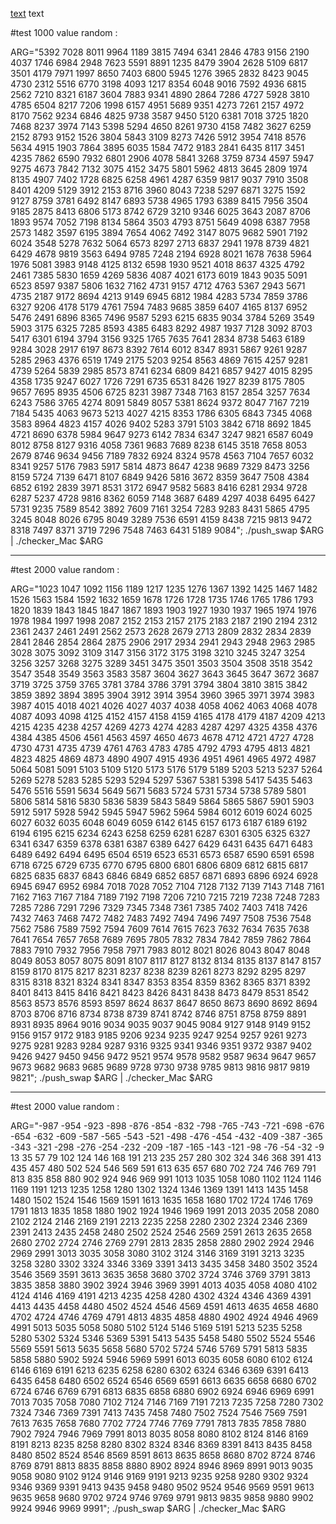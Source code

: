 [text](https://medium.com/@ayogun/push-swap-c1f5d2d41e97)
text



#test 1000 value random :

ARG="5392 7028 8011 9964 1189 3815 7494 6341 2846 4783 9156 2190 4037 1746 6984 2948 7623 5591 8891 1235 8479 3904 2628 5109 6817 3501 4179 7971 1997 8650 7403 6800 5945 1276 3965 2832 8423 9045 4730 2312 5516 6770 3198 4093 1217 8354 6048 9016 7592 4936 6815 2562 7210 8321 6187 3604 7883 9341 4890 2864 7286 4727 5928 3810 4785 6504 8217 7206 1998 6157 4951 5689 9351 4273 7261 2157 4972 8170 7562 9234 6846 4825 9738 3587 9450 5120 6381 7018 3725 1820 7468 8237 3974 7143 5398 5294 4650 8261 9730 4158 7482 3627 6259 2152 8793 9152 1526 3804 5843 3109 8273 7426 5912 3954 7418 8576 5634 4915 1903 7864 3895 6035 1584 7472 9183 2841 6435 8117 3451 4235 7862 6590 7932 6801 2906 4078 5841 3268 3759 8734 4597 5947 9275 4673 7842 7132 3075 4152 3475 5801 5962 4813 3645 2809 1974 8135 4907 7402 1728 6825 6258 4961 4287 6359 9817 9037 7910 3508 8401 4209 5129 3912 2153 8716 3960 8043 7238 5297 6871 3275 1592 9127 8759 3781 6492 8147 6893 5738 4965 1793 6389 8415 7956 3504 9185 2875 8413 6806 5173 8742 6729 3210 9346 6025 3643 2087 8706 1893 9574 7052 7198 8134 5864 3503 4793 8751 5649 4098 6387 7958 2573 1482 3597 6195 3894 7654 4062 7492 3147 8075 9682 5901 7192 6024 3548 5278 7632 5064 6573 8297 2713 6837 2941 1978 8739 4821 6429 4678 9819 3563 6494 9785 7248 2194 6928 8021 1678 7638 5964 1976 5081 3983 9148 4125 8132 6598 1930 9521 4018 8637 4325 4792 2461 7385 5830 1659 4269 5836 4087 4021 6173 6019 1843 9035 5091 6523 8597 9387 5806 1632 7162 4731 9157 4712 4763 5367 2943 5671 4735 2187 9172 8694 4213 9149 6945 6812 1984 4283 5734 7859 3786 6327 9206 4178 5179 4761 7594 7483 9685 3859 6407 4165 8137 6952 5476 2491 6896 8365 7496 9587 5293 6215 6835 9034 3784 5269 3549 5903 3175 6325 7285 8593 4385 6483 8292 4987 1937 7128 3092 8703 5417 6301 6194 3794 3156 9325 1765 7635 7641 2834 8738 5463 6189 9284 3028 2917 6197 8673 8392 7614 6012 8347 8931 5867 9261 9287 5285 2963 4376 6519 1749 2175 5203 9254 8563 4869 7615 4257 9281 4739 5264 5839 2985 8573 8741 6234 6809 8421 6857 9427 4015 8295 4358 1735 9247 6027 1726 7291 6735 6531 8426 1927 8239 8175 7805 9657 7695 8935 4506 6725 8231 3987 7348 7163 8157 2854 3257 7634 6243 7586 3765 4274 8091 5849 8057 5381 8624 9372 8047 7167 7219 7184 5435 4063 9673 5213 4027 4215 8353 1786 6305 6843 7345 4068 3583 8964 4823 4157 4026 9402 5283 3791 5103 3842 6718 8692 1845 4721 8690 6378 5984 9647 9273 6142 7834 6347 3247 9821 6587 6049 8012 8758 8127 9316 4058 7361 9683 7689 8238 6145 3518 7658 8053 2679 8746 9634 9456 7189 7832 6924 8324 9578 4563 7104 7657 6032 8341 9257 5176 7983 5917 5814 4873 8647 4238 9689 7329 8473 3256 8159 5724 7139 6471 8107 6849 9426 5816 3672 8359 3647 7508 4384 6852 6192 2839 3971 8531 3172 6947 9582 5683 8416 6281 2934 9728 6287 5237 4728 9816 8362 6059 7148 3687 6489 4297 4038 6495 6427 5731 9235 7589 8542 3892 7609 7161 3254 7283 9283 8431 5865 4795 3245 8048 8026 6795 8049 3289 7536 6591 4159 8438 7215 9813 9472 8318 7497 8371 3719 7296 7548 7463 6431 5189 9084"; ./push_swap $ARG | ./checker_Mac $ARG

---
#test 2000 value random :

ARG="1023 1047 1092 1156 1189 1217 1235 1276 1367 1392 1425 1467 1482 1526 1563 1584 1592 1632 1659 1678 1726 1728 1735 1746 1765 1786 1793 1820 1839 1843 1845 1847 1867 1893 1903 1927 1930 1937 1965 1974 1976 1978 1984 1997 1998 2087 2152 2153 2157 2175 2183 2187 2190 2194 2312 2361 2437 2461 2491 2562 2573 2628 2679 2713 2809 2832 2834 2839 2841 2846 2854 2864 2875 2906 2917 2934 2941 2943 2948 2963 2985 3028 3075 3092 3109 3147 3156 3172 3175 3198 3210 3245 3247 3254 3256 3257 3268 3275 3289 3451 3475 3501 3503 3504 3508 3518 3542 3547 3548 3549 3563 3583 3587 3604 3627 3643 3645 3647 3672 3687 3719 3725 3759 3765 3781 3784 3786 3791 3794 3804 3810 3815 3842 3859 3892 3894 3895 3904 3912 3914 3954 3960 3965 3971 3974 3983 3987 4015 4018 4021 4026 4027 4037 4038 4058 4062 4063 4068 4078 4087 4093 4098 4125 4152 4157 4158 4159 4165 4178 4179 4187 4209 4213 4215 4235 4238 4257 4269 4273 4274 4283 4287 4297 4325 4358 4376 4384 4385 4506 4561 4563 4597 4650 4673 4678 4712 4721 4727 4728 4730 4731 4735 4739 4761 4763 4783 4785 4792 4793 4795 4813 4821 4823 4825 4869 4873 4890 4907 4915 4936 4951 4961 4965 4972 4987 5064 5081 5091 5103 5109 5120 5173 5176 5179 5189 5203 5213 5237 5264 5269 5278 5283 5285 5293 5294 5297 5367 5381 5398 5417 5435 5463 5476 5516 5591 5634 5649 5671 5683 5724 5731 5734 5738 5789 5801 5806 5814 5816 5830 5836 5839 5843 5849 5864 5865 5867 5901 5903 5912 5917 5928 5942 5945 5947 5962 5964 5984 6012 6019 6024 6025 6027 6032 6035 6048 6049 6059 6142 6145 6157 6173 6187 6189 6192 6194 6195 6215 6234 6243 6258 6259 6281 6287 6301 6305 6325 6327 6341 6347 6359 6378 6381 6387 6389 6427 6429 6431 6435 6471 6483 6489 6492 6494 6495 6504 6519 6523 6531 6573 6587 6590 6591 6598 6718 6725 6729 6735 6770 6795 6800 6801 6806 6809 6812 6815 6817 6825 6835 6837 6843 6846 6849 6852 6857 6871 6893 6896 6924 6928 6945 6947 6952 6984 7018 7028 7052 7104 7128 7132 7139 7143 7148 7161 7162 7163 7167 7184 7189 7192 7198 7206 7210 7215 7219 7238 7248 7283 7285 7286 7291 7296 7329 7345 7348 7361 7385 7402 7403 7418 7426 7432 7463 7468 7472 7482 7483 7492 7494 7496 7497 7508 7536 7548 7562 7586 7589 7592 7594 7609 7614 7615 7623 7632 7634 7635 7638 7641 7654 7657 7658 7689 7695 7805 7832 7834 7842 7859 7862 7864 7883 7910 7932 7956 7958 7971 7983 8012 8021 8026 8043 8047 8048 8049 8053 8057 8075 8091 8107 8117 8127 8132 8134 8135 8137 8147 8157 8159 8170 8175 8217 8231 8237 8238 8239 8261 8273 8292 8295 8297 8315 8318 8321 8324 8341 8347 8353 8354 8359 8362 8365 8371 8392 8401 8413 8415 8416 8421 8423 8426 8431 8438 8473 8479 8531 8542 8563 8573 8576 8593 8597 8624 8637 8647 8650 8673 8690 8692 8694 8703 8706 8716 8734 8738 8739 8741 8742 8746 8751 8758 8759 8891 8931 8935 8964 9016 9034 9035 9037 9045 9084 9127 9148 9149 9152 9156 9157 9172 9183 9185 9206 9234 9235 9247 9254 9257 9261 9273 9275 9281 9283 9284 9287 9316 9325 9341 9346 9351 9372 9387 9402 9426 9427 9450 9456 9472 9521 9574 9578 9582 9587 9634 9647 9657 9673 9682 9683 9685 9689 9728 9730 9738 9785 9813 9816 9817 9819 9821"; ./push_swap $ARG | ./checker_Mac $ARG

---
#test 2000 value random :

ARG="-987 -954 -923 -898 -876 -854 -832 -798 -765 -743 -721 -698 -676 -654 -632 -609 -587 -565 -543 -521 -498 -476 -454 -432 -409 -387 -365 -343 -321 -298 -276 -254 -232 -209 -187 -165 -143 -121 -98 -76 -54 -32 -9 13 35 57 79 102 124 146 168 191 213 235 257 280 302 324 346 368 391 413 435 457 480 502 524 546 569 591 613 635 657 680 702 724 746 769 791 813 835 858 880 902 924 946 969 991 1013 1035 1058 1080 1102 1124 1146 1169 1191 1213 1235 1258 1280 1302 1324 1346 1369 1391 1413 1435 1458 1480 1502 1524 1546 1569 1591 1613 1635 1658 1680 1702 1724 1746 1769 1791 1813 1835 1858 1880 1902 1924 1946 1969 1991 2013 2035 2058 2080 2102 2124 2146 2169 2191 2213 2235 2258 2280 2302 2324 2346 2369 2391 2413 2435 2458 2480 2502 2524 2546 2569 2591 2613 2635 2658 2680 2702 2724 2746 2769 2791 2813 2835 2858 2880 2902 2924 2946 2969 2991 3013 3035 3058 3080 3102 3124 3146 3169 3191 3213 3235 3258 3280 3302 3324 3346 3369 3391 3413 3435 3458 3480 3502 3524 3546 3569 3591 3613 3635 3658 3680 3702 3724 3746 3769 3791 3813 3835 3858 3880 3902 3924 3946 3969 3991 4013 4035 4058 4080 4102 4124 4146 4169 4191 4213 4235 4258 4280 4302 4324 4346 4369 4391 4413 4435 4458 4480 4502 4524 4546 4569 4591 4613 4635 4658 4680 4702 4724 4746 4769 4791 4813 4835 4858 4880 4902 4924 4946 4969 4991 5013 5035 5058 5080 5102 5124 5146 5169 5191 5213 5235 5258 5280 5302 5324 5346 5369 5391 5413 5435 5458 5480 5502 5524 5546 5569 5591 5613 5635 5658 5680 5702 5724 5746 5769 5791 5813 5835 5858 5880 5902 5924 5946 5969 5991 6013 6035 6058 6080 6102 6124 6146 6169 6191 6213 6235 6258 6280 6302 6324 6346 6369 6391 6413 6435 6458 6480 6502 6524 6546 6569 6591 6613 6635 6658 6680 6702 6724 6746 6769 6791 6813 6835 6858 6880 6902 6924 6946 6969 6991 7013 7035 7058 7080 7102 7124 7146 7169 7191 7213 7235 7258 7280 7302 7324 7346 7369 7391 7413 7435 7458 7480 7502 7524 7546 7569 7591 7613 7635 7658 7680 7702 7724 7746 7769 7791 7813 7835 7858 7880 7902 7924 7946 7969 7991 8013 8035 8058 8080 8102 8124 8146 8169 8191 8213 8235 8258 8280 8302 8324 8346 8369 8391 8413 8435 8458 8480 8502 8524 8546 8569 8591 8613 8635 8658 8680 8702 8724 8746 8769 8791 8813 8835 8858 8880 8902 8924 8946 8969 8991 9013 9035 9058 9080 9102 9124 9146 9169 9191 9213 9235 9258 9280 9302 9324 9346 9369 9391 9413 9435 9458 9480 9502 9524 9546 9569 9591 9613 9635 9658 9680 9702 9724 9746 9769 9791 9813 9835 9858 9880 9902 9924 9946 9969 9991"; ./push_swap $ARG | ./checker_Mac $ARG
